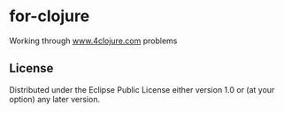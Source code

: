 # for-clojure

Working through www.4clojure.com problems

## License

Distributed under the Eclipse Public License either version 1.0 or (at your option) any later version.